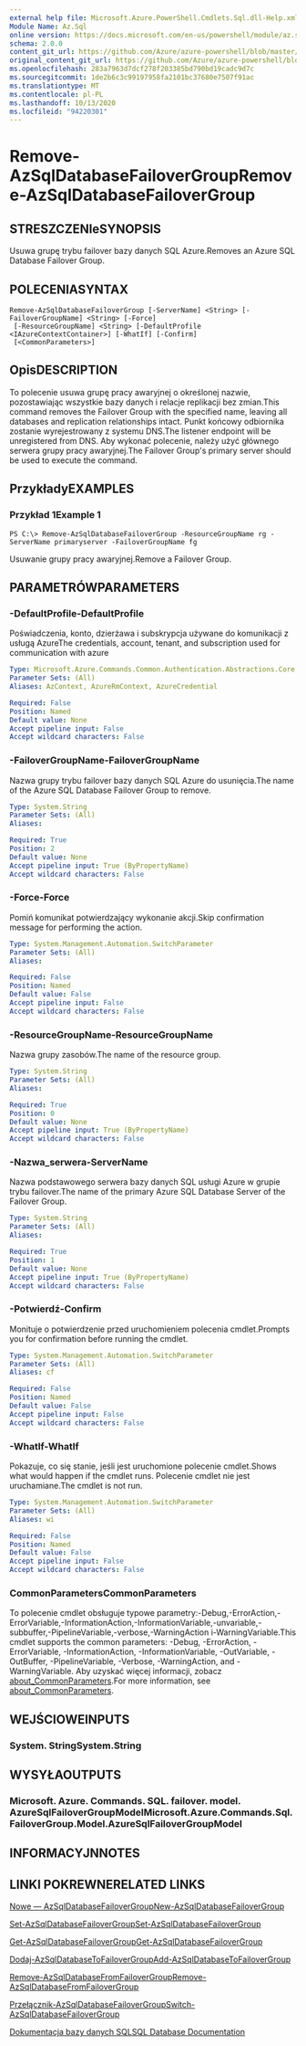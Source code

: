 ```yaml
---
external help file: Microsoft.Azure.PowerShell.Cmdlets.Sql.dll-Help.xml
Module Name: Az.Sql
online version: https://docs.microsoft.com/en-us/powershell/module/az.sql/remove-azsqldatabasefailovergroup
schema: 2.0.0
content_git_url: https://github.com/Azure/azure-powershell/blob/master/src/Sql/Sql/help/Remove-AzSqlDatabaseFailoverGroup.md
original_content_git_url: https://github.com/Azure/azure-powershell/blob/master/src/Sql/Sql/help/Remove-AzSqlDatabaseFailoverGroup.md
ms.openlocfilehash: 283a7963d7dcf278f203385bd790bd19cadc9d7c
ms.sourcegitcommit: 1de2b6c3c99197958fa2101bc37680e7507f91ac
ms.translationtype: MT
ms.contentlocale: pl-PL
ms.lasthandoff: 10/13/2020
ms.locfileid: "94220301"
---
```

# <span data-ttu-id="de8f8-101">Remove-AzSqlDatabaseFailoverGroup</span><span class="sxs-lookup"><span data-stu-id="de8f8-101">Remove-AzSqlDatabaseFailoverGroup</span></span>

## <span data-ttu-id="de8f8-102">STRESZCZENIe</span><span class="sxs-lookup"><span data-stu-id="de8f8-102">SYNOPSIS</span></span>
<span data-ttu-id="de8f8-103">Usuwa grupę trybu failover bazy danych SQL Azure.</span><span class="sxs-lookup"><span data-stu-id="de8f8-103">Removes an Azure SQL Database Failover Group.</span></span>

## <span data-ttu-id="de8f8-104">POLECENIA</span><span class="sxs-lookup"><span data-stu-id="de8f8-104">SYNTAX</span></span>

```
Remove-AzSqlDatabaseFailoverGroup [-ServerName] <String> [-FailoverGroupName] <String> [-Force]
 [-ResourceGroupName] <String> [-DefaultProfile <IAzureContextContainer>] [-WhatIf] [-Confirm]
 [<CommonParameters>]
```

## <span data-ttu-id="de8f8-105">Opis</span><span class="sxs-lookup"><span data-stu-id="de8f8-105">DESCRIPTION</span></span>
<span data-ttu-id="de8f8-106">To polecenie usuwa grupę pracy awaryjnej o określonej nazwie, pozostawiając wszystkie bazy danych i relacje replikacji bez zmian.</span><span class="sxs-lookup"><span data-stu-id="de8f8-106">This command removes the Failover Group with the specified name, leaving all databases and replication relationships intact.</span></span> <span data-ttu-id="de8f8-107">Punkt końcowy odbiornika zostanie wyrejestrowany z systemu DNS.</span><span class="sxs-lookup"><span data-stu-id="de8f8-107">The listener endpoint will be unregistered from DNS.</span></span>
<span data-ttu-id="de8f8-108">Aby wykonać polecenie, należy użyć głównego serwera grupy pracy awaryjnej.</span><span class="sxs-lookup"><span data-stu-id="de8f8-108">The Failover Group's primary server should be used to execute the command.</span></span>

## <span data-ttu-id="de8f8-109">Przykłady</span><span class="sxs-lookup"><span data-stu-id="de8f8-109">EXAMPLES</span></span>

### <span data-ttu-id="de8f8-110">Przykład 1</span><span class="sxs-lookup"><span data-stu-id="de8f8-110">Example 1</span></span>
```
PS C:\> Remove-AzSqlDatabaseFailoverGroup -ResourceGroupName rg -ServerName primaryserver -FailoverGroupName fg
```

<span data-ttu-id="de8f8-111">Usuwanie grupy pracy awaryjnej.</span><span class="sxs-lookup"><span data-stu-id="de8f8-111">Remove a Failover Group.</span></span>

## <span data-ttu-id="de8f8-112">PARAMETRÓW</span><span class="sxs-lookup"><span data-stu-id="de8f8-112">PARAMETERS</span></span>

### <span data-ttu-id="de8f8-113">-DefaultProfile</span><span class="sxs-lookup"><span data-stu-id="de8f8-113">-DefaultProfile</span></span>
<span data-ttu-id="de8f8-114">Poświadczenia, konto, dzierżawa i subskrypcja używane do komunikacji z usługą Azure</span><span class="sxs-lookup"><span data-stu-id="de8f8-114">The credentials, account, tenant, and subscription used for communication with azure</span></span>

```yaml
Type: Microsoft.Azure.Commands.Common.Authentication.Abstractions.Core.IAzureContextContainer
Parameter Sets: (All)
Aliases: AzContext, AzureRmContext, AzureCredential

Required: False
Position: Named
Default value: None
Accept pipeline input: False
Accept wildcard characters: False
```

### <span data-ttu-id="de8f8-115">-FailoverGroupName</span><span class="sxs-lookup"><span data-stu-id="de8f8-115">-FailoverGroupName</span></span>
<span data-ttu-id="de8f8-116">Nazwa grupy trybu failover bazy danych SQL Azure do usunięcia.</span><span class="sxs-lookup"><span data-stu-id="de8f8-116">The name of the Azure SQL Database Failover Group to remove.</span></span>

```yaml
Type: System.String
Parameter Sets: (All)
Aliases:

Required: True
Position: 2
Default value: None
Accept pipeline input: True (ByPropertyName)
Accept wildcard characters: False
```

### <span data-ttu-id="de8f8-117">-Force</span><span class="sxs-lookup"><span data-stu-id="de8f8-117">-Force</span></span>
<span data-ttu-id="de8f8-118">Pomiń komunikat potwierdzający wykonanie akcji.</span><span class="sxs-lookup"><span data-stu-id="de8f8-118">Skip confirmation message for performing the action.</span></span>

```yaml
Type: System.Management.Automation.SwitchParameter
Parameter Sets: (All)
Aliases:

Required: False
Position: Named
Default value: False
Accept pipeline input: False
Accept wildcard characters: False
```

### <span data-ttu-id="de8f8-119">-ResourceGroupName</span><span class="sxs-lookup"><span data-stu-id="de8f8-119">-ResourceGroupName</span></span>
<span data-ttu-id="de8f8-120">Nazwa grupy zasobów.</span><span class="sxs-lookup"><span data-stu-id="de8f8-120">The name of the resource group.</span></span>

```yaml
Type: System.String
Parameter Sets: (All)
Aliases:

Required: True
Position: 0
Default value: None
Accept pipeline input: True (ByPropertyName)
Accept wildcard characters: False
```

### <span data-ttu-id="de8f8-121">-Nazwa_serwera</span><span class="sxs-lookup"><span data-stu-id="de8f8-121">-ServerName</span></span>
<span data-ttu-id="de8f8-122">Nazwa podstawowego serwera bazy danych SQL usługi Azure w grupie trybu failover.</span><span class="sxs-lookup"><span data-stu-id="de8f8-122">The name of the primary Azure SQL Database Server of the Failover Group.</span></span>

```yaml
Type: System.String
Parameter Sets: (All)
Aliases:

Required: True
Position: 1
Default value: None
Accept pipeline input: True (ByPropertyName)
Accept wildcard characters: False
```

### <span data-ttu-id="de8f8-123">-Potwierdź</span><span class="sxs-lookup"><span data-stu-id="de8f8-123">-Confirm</span></span>
<span data-ttu-id="de8f8-124">Monituje o potwierdzenie przed uruchomieniem polecenia cmdlet.</span><span class="sxs-lookup"><span data-stu-id="de8f8-124">Prompts you for confirmation before running the cmdlet.</span></span>

```yaml
Type: System.Management.Automation.SwitchParameter
Parameter Sets: (All)
Aliases: cf

Required: False
Position: Named
Default value: False
Accept pipeline input: False
Accept wildcard characters: False
```

### <span data-ttu-id="de8f8-125">-WhatIf</span><span class="sxs-lookup"><span data-stu-id="de8f8-125">-WhatIf</span></span>
<span data-ttu-id="de8f8-126">Pokazuje, co się stanie, jeśli jest uruchomione polecenie cmdlet.</span><span class="sxs-lookup"><span data-stu-id="de8f8-126">Shows what would happen if the cmdlet runs.</span></span>
<span data-ttu-id="de8f8-127">Polecenie cmdlet nie jest uruchamiane.</span><span class="sxs-lookup"><span data-stu-id="de8f8-127">The cmdlet is not run.</span></span>

```yaml
Type: System.Management.Automation.SwitchParameter
Parameter Sets: (All)
Aliases: wi

Required: False
Position: Named
Default value: False
Accept pipeline input: False
Accept wildcard characters: False
```

### <span data-ttu-id="de8f8-128">CommonParameters</span><span class="sxs-lookup"><span data-stu-id="de8f8-128">CommonParameters</span></span>
<span data-ttu-id="de8f8-129">To polecenie cmdlet obsługuje typowe parametry:-Debug,-ErrorAction,-ErrorVariable,-InformationAction,-InformationVariable,-unvariable,-subbuffer,-PipelineVariable,-verbose,-WarningAction i-WarningVariable.</span><span class="sxs-lookup"><span data-stu-id="de8f8-129">This cmdlet supports the common parameters: -Debug, -ErrorAction, -ErrorVariable, -InformationAction, -InformationVariable, -OutVariable, -OutBuffer, -PipelineVariable, -Verbose, -WarningAction, and -WarningVariable.</span></span> <span data-ttu-id="de8f8-130">Aby uzyskać więcej informacji, zobacz [about_CommonParameters](http://go.microsoft.com/fwlink/?LinkID=113216).</span><span class="sxs-lookup"><span data-stu-id="de8f8-130">For more information, see [about_CommonParameters](http://go.microsoft.com/fwlink/?LinkID=113216).</span></span>

## <span data-ttu-id="de8f8-131">WEJŚCIOWE</span><span class="sxs-lookup"><span data-stu-id="de8f8-131">INPUTS</span></span>

### <span data-ttu-id="de8f8-132">System. String</span><span class="sxs-lookup"><span data-stu-id="de8f8-132">System.String</span></span>

## <span data-ttu-id="de8f8-133">WYSYŁA</span><span class="sxs-lookup"><span data-stu-id="de8f8-133">OUTPUTS</span></span>

### <span data-ttu-id="de8f8-134">Microsoft. Azure. Commands. SQL. failover. model. AzureSqlFailoverGroupModel</span><span class="sxs-lookup"><span data-stu-id="de8f8-134">Microsoft.Azure.Commands.Sql.FailoverGroup.Model.AzureSqlFailoverGroupModel</span></span>

## <span data-ttu-id="de8f8-135">INFORMACYJN</span><span class="sxs-lookup"><span data-stu-id="de8f8-135">NOTES</span></span>

## <span data-ttu-id="de8f8-136">LINKI POKREWNE</span><span class="sxs-lookup"><span data-stu-id="de8f8-136">RELATED LINKS</span></span>

[<span data-ttu-id="de8f8-137">Nowe — AzSqlDatabaseFailoverGroup</span><span class="sxs-lookup"><span data-stu-id="de8f8-137">New-AzSqlDatabaseFailoverGroup</span></span>](./New-AzSqlDatabaseFailoverGroup.md)

[<span data-ttu-id="de8f8-138">Set-AzSqlDatabaseFailoverGroup</span><span class="sxs-lookup"><span data-stu-id="de8f8-138">Set-AzSqlDatabaseFailoverGroup</span></span>](./Set-AzSqlDatabaseFailoverGroup.md)

[<span data-ttu-id="de8f8-139">Get-AzSqlDatabaseFailoverGroup</span><span class="sxs-lookup"><span data-stu-id="de8f8-139">Get-AzSqlDatabaseFailoverGroup</span></span>](./Get-AzSqlDatabaseFailoverGroup.md)

[<span data-ttu-id="de8f8-140">Dodaj-AzSqlDatabaseToFailoverGroup</span><span class="sxs-lookup"><span data-stu-id="de8f8-140">Add-AzSqlDatabaseToFailoverGroup</span></span>](./Add-AzSqlDatabaseToFailoverGroup.md)

[<span data-ttu-id="de8f8-141">Remove-AzSqlDatabaseFromFailoverGroup</span><span class="sxs-lookup"><span data-stu-id="de8f8-141">Remove-AzSqlDatabaseFromFailoverGroup</span></span>](./Remove-AzSqlDatabaseFromFailoverGroup.md)

[<span data-ttu-id="de8f8-142">Przełącznik-AzSqlDatabaseFailoverGroup</span><span class="sxs-lookup"><span data-stu-id="de8f8-142">Switch-AzSqlDatabaseFailoverGroup</span></span>](./Switch-AzSqlDatabaseFailoverGroup.md)

[<span data-ttu-id="de8f8-143">Dokumentacja bazy danych SQL</span><span class="sxs-lookup"><span data-stu-id="de8f8-143">SQL Database Documentation</span></span>](https://docs.microsoft.com/azure/sql-database/)
